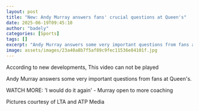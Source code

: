 ```yaml
---
layout: post
title: "New: Andy Murray answers fans' crucial questions at Queen's"
date: 2025-06-19T09:45:10
author: "badely"
categories: [Sports]
tags: []
excerpt: "Andy Murray answers some very important questions from fans at Queen's."
image: assets/images/23a40a8b7f5af89c9fec11536e84101f.jpg
---
```


According to new developments, This video can not be played

Andy Murray answers some very important questions from fans at Queen's.

WATCH MORE: 'I would do it again' - Murray open to more coaching

Pictures courtesy of LTA and ATP Media

